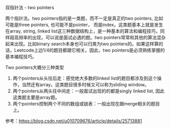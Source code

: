 双指针法 - two pointers  
  
两个指针法。two pointers指的是一类题，而不一定是真正的two pointers, 比如可能是three pointers, 也可能不是pointer， 而是index。这类题基本上就是发生在array, string, linked list这三种数据结构上，是一种基本的算法和编程技巧，同样超高频率的出现，可以说是面试必遇的题。two pointers常常和其他的算法混杂起来出现。比如binary search本身也可以归类为two pointers的。如果这样算的话，Leetcode上边1/4的题目都跟它相关。因此，two pointers是必须熟练掌握的基本编程技巧。  
  
Two pointers大概分三种类型  
1. 两个pointers从头往后走：感觉绝大多数的linked list的题目都涉及到这个操作，当然还有array。这类题目很多时候又可以称为sliding window。
3. 两个pointers从两头往中间走：一般面试出现的的都是singly linked list, 因此这类题主要是array题。
3. 两个pointers控制两个不同的数组或链表：一般出现在跟merge相关的题目上。
  
参考：https://blog.csdn.net/u010709676/article/details/25713881